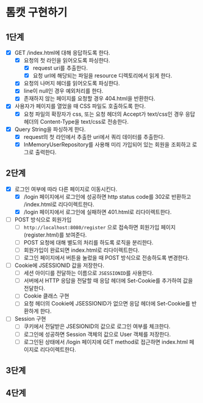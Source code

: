 # 톰캣 구현하기

## 1단계

- [x] GET /index.html에 대해 응답하도록 한다.
    - [x] 요청의 첫 라인을 읽어오도록 파싱한다.
        - [x] request uri를 추출한다.
        - [x] 요청 url에 해당되는 파일을 resource 디렉토리에서 읽게 한다.
    - [x] 요청의 나머지 헤더를 읽어오도록 파싱한다.
    - [x] line이 null인 경우 예외처리를 한다.
    - [x] 존재하지 않는 페이지를 요청할 경우 404.html을 반환한다.
- [x] 사용자가 페이지를 열었을 때 CSS 파일도 호출하도록 한다.
    - [x] 요청 파일의 확장자가 css, 또는 요청 헤더의 Accept가 text/css인 경우 응답 헤더의 Content-Type을 text/css로 전송한다.
- [x] Query String을 파싱하게 한다.
    - [x] request의 첫 라인에서 추출한 uri에서 쿼리 데이터를 추출한다.
    - [x] InMemoryUserRepository를 사용해 미리 가입되어 있는 회원을 조회하고 로그로 출력한다.

## 2단계

- [x] 로그인 여부에 따라 다른 페이지로 이동시킨다.
    - [x] /login 페이지에서 로그인에 성공하면 http status code를 302로 반환하고 /index.html로 리다이렉트한다.
    - [x] /login 페이지에서 로그인에 실패하면 401.html로 리다이렉트한다.
- [ ] POST 방식으로 회원가입
    - [ ] `http://localhost:8080/register` 으로 접속하면 회원가입 페이지(register.html)를 보여준다.
    - [ ] POST 요청에 대해 별도의 처리를 하도록 로직을 분리한다.
    - [ ] 회원가입이 완료되면 index.html로 리다이렉트한다.
    - [ ] 로그인 페이지에서 버튼을 눌렀을 때 POST 방식으로 전송하도록 변경한다.
- [ ] Cookie에 JSESSIONID 값을 저장한다.
    - [ ] 세션 아이디를 전달하는 이름으로 `JSESSIONID`를 사용한다.
    - [ ] 서버에서 HTTP 응답을 전달할 때 응답 헤더에 Set-Cookie를 추가하여 값을 전달한다.
    - [ ] Cookie 클래스 구현
    - [ ] 요청 헤더의 Cookie에 JSESSIONID가 없으면 응답 헤더에 Set-Cookie를 반환하게 한다.
- [ ] Session 구현
    - [ ] 쿠키에서 전달받은 JSESIONID의 값으로 로그인 여부를 체크한다.
    - [ ] 로그인에 성공하면 Session 객체의 값으로 User 객체를 저장한다.
    - [ ] 로그인된 상태에서 /login 페이지에 GET method로 접근하면 index.html 페이지로 리다이렉트한다.

## 3단계

## 4단계
